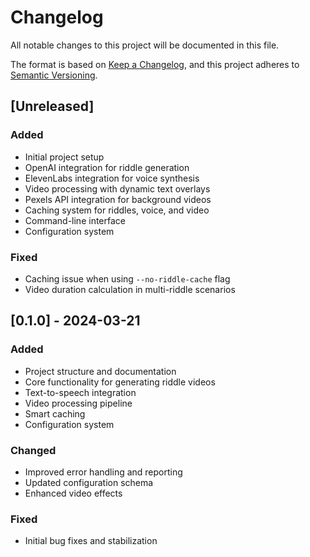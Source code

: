 # Changelog

All notable changes to this project will be documented in this file.

The format is based on [Keep a Changelog](https://keepachangelog.com/en/1.0.0/),
and this project adheres to [Semantic Versioning](https://semver.org/spec/v2.0.0.html).

## [Unreleased]

### Added
- Initial project setup
- OpenAI integration for riddle generation
- ElevenLabs integration for voice synthesis
- Video processing with dynamic text overlays
- Pexels API integration for background videos
- Caching system for riddles, voice, and video
- Command-line interface
- Configuration system

### Fixed
- Caching issue when using `--no-riddle-cache` flag
- Video duration calculation in multi-riddle scenarios

## [0.1.0] - 2024-03-21

### Added
- Project structure and documentation
- Core functionality for generating riddle videos
- Text-to-speech integration
- Video processing pipeline
- Smart caching
- Configuration system

### Changed
- Improved error handling and reporting
- Updated configuration schema
- Enhanced video effects

### Fixed
- Initial bug fixes and stabilization 